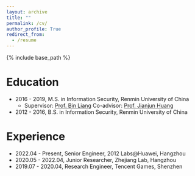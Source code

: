```yaml
---
layout: archive
title: ""
permalink: /cv/
author_profile: True
redirect_from:
  - /resume
---
```


{% include base_path %}

Education
======
* 2016 - 2019, M.S. in Information Security, Renmin University of China
  * Supervisor: [Prof. Bin Liang](http://info.ruc.edu.cn/jsky/szdw/ajxjgcx/jsjkxyjsx1/js2/07258c4d6c4645b8ab8aae0aca0468e7.htm) Co-advisor: [Prof. Jianjun Huang](http://info.ruc.edu.cn/jsky/szdw/ajxjgcx/jsjkxyjsx1/js3/b21dce30706a4caf972c7a4187ad029e.htm)
* 2012 - 2016, B.S. in Information Security, Renmin University of China

Experience
======
* 2022.04 - Present, Senior Engineer, 2012 Labs@Huawei, Hangzhou
* 2020.05 - 2022.04, Junior Researcher, Zhejiang Lab, Hangzhou
* 2019.07 - 2020.04, Research Engineer, Tencent Games, Shenzhen
